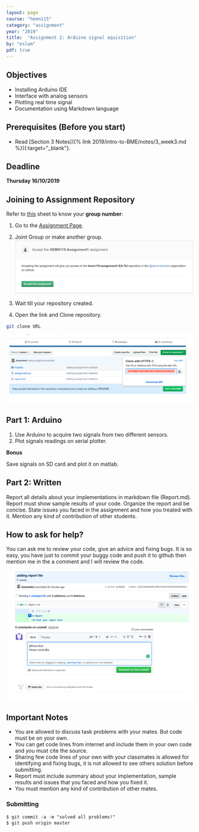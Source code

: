 ```yaml
---
layout: page
course: "hemn115"
category: "assignment"
year: "2019"
title:  "Assignment 2: Arduino signal aquisition"
by: "eslam"
pdf: true
---
```



## Objectives

* Installing Arduino IDE
* Interface with analog sensors 
* Plotting real time signal
* Documentation using Markdown language

## Prerequisites (Before you start)

* Read [Section 3 Notes]({% link 2019/intro-to-BME/notes/3_week3.md %}){:target="_blank"}.

## Deadline

**Thursday 16/10/2019**

## Joining to Assignment Repository

Refer to [this](https://docs.google.com/spreadsheets/d/1hdmFvHQYQybJCUS_TFgDmyFzorwZQOkQE6eTCSQDuew/edit?usp=sharing) sheet to know your **group number**: 

1. Go to the [Assignment Page](https://classroom.github.com/g/xG7jA0cb).
2. Joint Group or make another group.
![](../images/Selection_045.png)
3. Wait till your repository created.

4. Open the link and Clone repository.
```bash
git clone URL
```
![](../images/Selection_047.png)


## Part 1: Arduino 

1. Use Arduino to acquire two signals from two different sensors.
2. Plot signals readings on serial plotter. 

**Bonus**

Save signals on SD card and plot it on matlab.

## Part 2: Written

Report all details about your implementations in markdown file (Report.md). Report must show sample results of your code. Organize the report and be concise. State issues you faced in the assignment and how you treated with it. Mention any kind of contribution of other students.

## How to ask for help?

You can ask me to review your code, give an advice and fixing bugs. It is so easy, you have just to commit your buggy code and push it to github then mention me in the a comment and I will review the code.

![](../images/assig3-2.png)

## Important Notes 

* You are allowed to discuss task problems with your mates. But code must be on your own.
* You can get code lines from internet and include them in your own code and you must cite the source.
* Sharing few code lines of your own with your classmates is allowed for identifying and fixing bugs, it is not allowed to see others solution before submitting.
* Report must include summary about your implementation, sample results and issues that you faced and how you fixed it.
* You must mention any kind of contribution of other mates.

### Submitting

```terminal
$ git commit -a -m "solved all problems!"
$ git push origin master
```